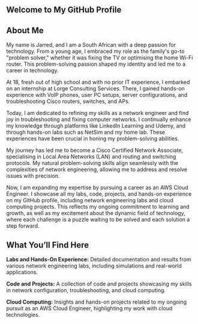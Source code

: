 **Welcome to My GitHub Profile**
---
**About Me**
---
My name is Jarred, and I am a South African with a deep passion for technology. From a young age, I embraced my role as the family's go-to "problem solver," whether it was fixing the TV or optimising the home Wi-Fi router. This problem-solving passion shaped my identity and led me to a career in technology.

At 18, fresh out of high school and with no prior IT experience, I embarked on an internship at Lorge Consulting Services. There, I gained hands-on experience with VoIP phones, user PC setups, server configurations, and troubleshooting Cisco routers, switches, and APs.

Today, I am dedicated to refining my skills as a network engineer and find joy in troubleshooting and fixing computer networks. I continually enhance my knowledge through platforms like LinkedIn Learning and Udemy, and through hands-on labs such as NetSim and my home lab. These experiences have been crucial in honing my problem-solving abilities.

My journey has led me to become a Cisco Certified Network Associate, specialising in Local Area Networks (LAN) and routing and switching protocols. My natural problem-solving skills align seamlessly with the complexities of network engineering, allowing me to address and resolve issues with precision.

Now, I am expanding my expertise by pursuing a career as an AWS Cloud Engineer. I showcase all my labs, code, projects, and hands-on experience on my GitHub profile, including network engineering labs and cloud computing projects. This reflects my ongoing commitment to learning and growth, as well as my excitement about the dynamic field of technology, where each challenge is a puzzle waiting to be solved and each solution a step forward.


**What You’ll Find Here**
---
**Labs and Hands-On Experience:** Detailed documentation and results from various network engineering labs, including simulations and real-world applications.

**Code and Projects:** A collection of code and projects showcasing my skills in network configuration, troubleshooting, and cloud computing.

**Cloud Computing:** Insights and hands-on projects related to my ongoing pursuit as an AWS Cloud Engineer, highlighting my work with cloud technologies.

